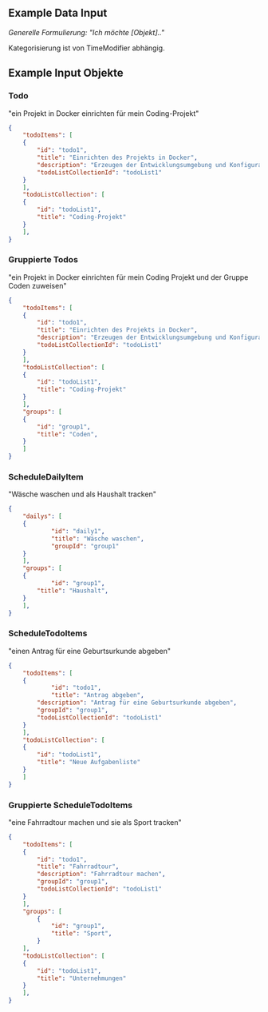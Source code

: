 ## Example Data Input
*Generelle Formulierung:*
*"Ich möchte [Objekt].."*

Kategorisierung ist von TimeModifier abhängig.
## Example Input Objekte
### Todo
"ein Projekt in Docker einrichten für mein Coding-Projekt"

```json
{
    "todoItems": [
	{
	    "id": "todo1",
	    "title": "Einrichten des Projekts in Docker",
	    "description": "Erzeugen der Entwicklungsumgebung und Konfiguration der Services",
	    "todoListCollectionId": "todoList1"
	}
    ],
    "todoListCollection": [
	{
	    "id": "todoList1",
	    "title": "Coding-Projekt"
	}
    ],
}
```


### Gruppierte Todos
"ein Projekt in Docker einrichten für mein Coding Projekt und der Gruppe Coden zuweisen"

```json
{
    "todoItems": [
	{
	    "id": "todo1",
	    "title": "Einrichten des Projekts in Docker",
	    "description": "Erzeugen der Entwicklungsumgebung und Konfiguration der Services",
	    "todoListCollectionId": "todoList1"
	}
    ],
    "todoListCollection": [
	{
	    "id": "todoList1",
	    "title": "Coding-Projekt"
	}
    ],
    "groups": [
	{
	    "id": "group1",
	    "title": "Coden",
	}
    ]
}
```


### ScheduleDailyItem
"Wäsche waschen und als Haushalt tracken"

```json
{	
    "dailys": [
	{
            "id": "daily1",
            "title": "Wäsche waschen",
            "groupId": "group1"
	}
    ],
    "groups": [
	{
            "id": "group1",
	    "title": "Haushalt",
	}
    ],
}
```


### ScheduleTodoItems
"einen Antrag für eine Geburtsurkunde abgeben"

```json
{
	"todoItems": [
	{
            "id": "todo1",
            "title": "Antrag abgeben",
	    "description": "Antrag für eine Geburtsurkunde abgeben",
	    "groupId": "group1",
	    "todoListCollectionId": "todoList1"
	}
    ],
    "todoListCollection": [
	{
	    "id": "todoList1",
	    "title": "Neue Aufgabenliste"
	}
    ]
}	
```


### Gruppierte ScheduleTodoItems
"eine Fahrradtour machen und sie als Sport tracken"

```json
{
    "todoItems": [
	{
	    "id": "todo1",
	    "title": "Fahrradtour",
	    "description": "Fahrradtour machen",
	    "groupId": "group1",
	    "todoListCollectionId": "todoList1"
	}
    ],
    "groups": [
        {
            "id": "group1",
            "title": "Sport",
        }
    ],
    "todoListCollection": [
	{
	    "id": "todoList1",
	    "title": "Unternehmungen"
	}
    ],
}	
```
